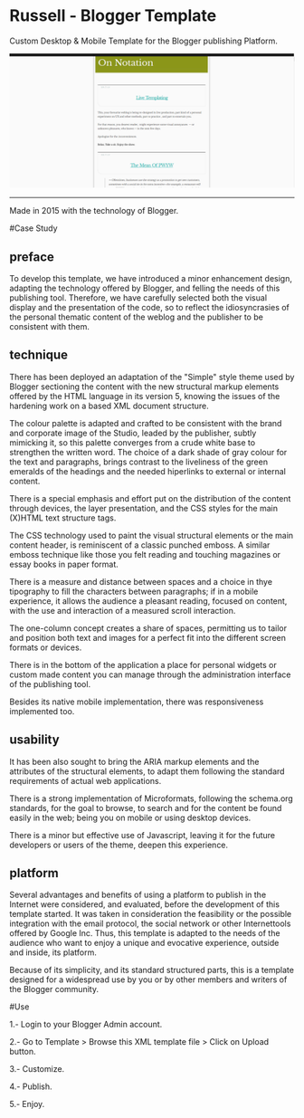 # Russell - Blogger Template
Custom Desktop & Mobile Template for the Blogger publishing Platform.


 ![](https://github.com/delfiramirez/Russell-blogger-template/blob/master/assets/splash.png)

---------------------------------------------------------------------------------------------------------------------------------------------------------------------------------------------------------------------------------------------------------------------------------------------------------------------------------------------------------------------------------------

Made in 2015 with the technology of Blogger.

#Case Study

preface
------
To develop this template, we have introduced a minor enhancement design, adapting the technology offered by Blogger, and felling the needs of this publishing tool. Therefore, we have carefully selected both the visual display and the presentation of the code, so to reflect the idiosyncrasies of the personal thematic content of the weblog and the publisher to be consistent with them.

technique
---------

There has been deployed an adaptation of the "Simple" style theme used by Blogger sectioning the content with the new structural markup elements offered by the HTML language in its version 5, knowing the issues of the hardening work on a based XML document structure.

The colour palette is adapted and crafted to be consistent with the brand and  corporate image of the Studio, leaded by the publisher, subtly mimicking it, so this palette converges from a crude white base to strengthen the written word. The choice of a dark shade of gray colour for the text and paragraphs, brings contrast to the liveliness of the green emeralds of the headings and the needed hiperlinks to external or internal content.

There is a special emphasis and effort put on the distribution of the content through devices, the layer presentation, and the CSS styles for the main (X)HTML text structure tags.

The CSS technology used to paint the visual structural elements or the main content header, is reminiscent of a classic punched emboss. A similar emboss technique like those you felt reading and touching magazines or essay books in paper format. 

There is a measure and distance between spaces and a choice in thye tipography to fill the characters between paragraphs; if in a mobile experience, it allows the audience a pleasant reading, focused on content, with the use and interaction of a measured scroll interaction.

The one-column concept creates a share of spaces, permitting us to tailor and position both text and images for a perfect fit into the different screen formats or devices. 

There is in the bottom of the application a place for personal widgets or custom made content you can manage through the administration interface of the publishing tool.

Besides its native mobile implementation, there was responsiveness implemented too.

usability
----------
It has been also sought to bring the ARIA markup elements and the attributes of the structural elements, to adapt them following the standard requirements of actual web applications. 

There is a strong implementation of Microformats, following the schema.org standards, for the goal to browse, to search and for the content be found easily in the web; being you on mobile or using desktop devices. 

There is a minor but effective use of Javascript, leaving it for the future developers or users of the theme, deepen this experience.


platform
-------
Several advantages and benefits of using a platform to publish in the Internet were considered, and evaluated, before the development of this template started. It was taken in consideration the feasibility or the possible integration with the email protocol, the social network or other Internettools offered by Google Inc. Thus, this template is adapted to the needs of the audience who want to enjoy a unique and evocative experience, outside and inside, its platform.

Because of its simplicity, and its standard structured parts, this is a template designed for a widespread use by you or by other members and writers of the Blogger community.

#Use

1.- Login to your Blogger Admin account.

2.- Go to Template > Browse this XML template file > Click on Upload button.

3.- Customize.

4.- Publish.

5.- Enjoy.
